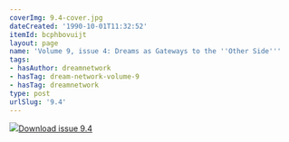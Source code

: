 ```yaml
---
coverImg: 9.4-cover.jpg
dateCreated: '1990-10-01T11:32:52'
itemId: bcphbovuijt
layout: page
name: 'Volume 9, issue 4: Dreams as Gateways to the ''Other Side'''
tags:
- hasAuthor: dreamnetwork
- hasTag: dream-network-volume-9
- hasTag: dreamnetwork
type: post
urlSlug: '9.4'
---
```

<img class="card-journal-img" src="../images/9.4-rect.jpg"/><a href="../files/pdfs/Volume_9/9.4-Dream-Network-Journal-Vol-9-No-4.pdf" download="">Download issue 9.4</a>